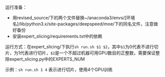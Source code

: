 运行准备：

- 用revised_source/下的两个文件替换~/anaconda3/envs/[环境名]/lib/python3.x/site-packages/deepspeed/moe/下的同名文件，注意做好备份
- 安装expert_slicing/requirements.txt中的依赖

运行方式：在expert_slicing/下执行`sh run.sh $1 $2`，其中`$1`为0代表不进行切片，为1代表进行切片，`$2`是一个不超过机器可用GPU数目的正整数，需要保证整除expert_slicing.py中的EXPERTS_NUM

示例：`sh run.sh 1 4` 表示进行切片，使用4个GPU训练